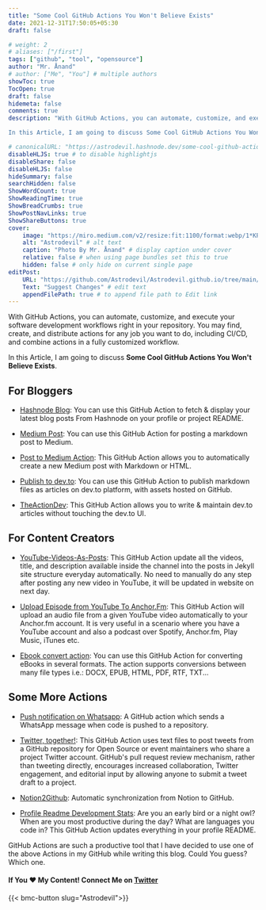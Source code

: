 ```yaml
---
title: "Some Cool GitHub Actions You Won't Believe Exists"
date: 2021-12-31T17:50:05+05:30
draft: false

# weight: 2
# aliases: ["/first"]
tags: ["github", "tool", "opensource"]
author: "Mr. Ånand"
# author: ["Me", "You"] # multiple authors
showToc: true
TocOpen: true
draft: false
hidemeta: false
comments: true
description: "With GitHub Actions, you can automate, customize, and execute your software development workflows right in your repository. You may find, create, and distribute actions for any job you want to do, including CI/CD, and combine actions in a fully customized workflow.

In this Article, I am going to discuss Some Cool GitHub Actions You Won't Believe Exists."

# canonicalURL: "https://astrodevil.hashnode.dev/some-cool-github-actions-you-wont-believe-exists"
disableHLJS: true # to disable highlightjs
disableShare: false
disableHLJS: false
hideSummary: false
searchHidden: false
ShowWordCount: true
ShowReadingTime: true
ShowBreadCrumbs: true
ShowPostNavLinks: true
ShowShareButtons: true
cover:
    image: "https://miro.medium.com/v2/resize:fit:1100/format:webp/1*KPMdIfcGRZrugo3idQ6b2w.png" # image path/url
    alt: "Astrodevil" # alt text
    caption: "Photo By Mr. Ånand" # display caption under cover
    relative: false # when using page bundles set this to true
    hidden: false # only hide on current single page
editPost:
    URL: "https://github.com/Astrodevil/Astrodevil.github.io/tree/main/content"
    Text: "Suggest Changes" # edit text
    appendFilePath: true # to append file path to Edit link
---
```


With GitHub Actions, you can automate, customize, and execute your software development workflows right in your repository. You may find, create, and distribute actions for any job you want to do, including CI/CD, and combine actions in a fully customized workflow.

In this Article, I am going to discuss **Some Cool GitHub Actions You Won't Believe Exists**.

## For Bloggers
- [Hashnode Blog](https://github.com/marketplace/actions/hashnode-blog): You can use this GitHub Action to fetch & display your latest blog posts From Hashnode on your profile or project README.

- [Medium Post](https://github.com/marketplace/actions/medium-post): You can use this GitHub Action for posting a markdown post to Medium.

- [Post to Medium Action](https://github.com/marketplace/actions/post-to-medium-action): This GitHub Action allows you to automatically create a new Medium post with Markdown or HTML. 

- [Publish to dev.to](https://github.com/marketplace/actions/publish-to-dev-to): You can use this GitHub Action to publish markdown files as articles on dev.to platform, with assets hosted on GitHub.

- [TheActionDev](https://github.com/marketplace/actions/theactiondev): This GitHub Action allows you to write & maintain dev.to articles without touching the dev.to UI.

## For Content Creators
- [YouTube-Videos-As-Posts](https://github.com/marketplace/actions/youtube-videos-as-posts): This GitHub Action update all the videos, title, and description available inside the channel into the posts in Jekyll site structure everyday automatically. No need to manually do any step after posting any new video in YouTube, it will be updated in website on next day.

- [Upload Episode from YouTube To Anchor.Fm](https://github.com/marketplace/actions/upload-episode-from-youtube-to-anchor-fm): This GitHub Action will upload an audio file from a given YouTube video automatically to your Anchor.fm account. It is very useful in a scenario where you have a YouTube account and also a podcast over Spotify, Anchor.fm, Play Music, iTunes etc.

- [Ebook convert action](https://github.com/marketplace/actions/ebook-convert-action): You can use this GitHub Action for converting eBooks in several formats. The action supports conversions between many file types i.e.: DOCX, EPUB, HTML, PDF, RTF, TXT...

## Some More Actions
- [Push notification on Whatsapp](https://github.com/marketplace/actions/push-notification-on-whatsapp): A GitHub action which sends a WhatsApp message when code is pushed to a repository.

- [Twitter, together!](https://github.com/marketplace/actions/twitter-together): This GitHub Action uses text files to post tweets from a GitHub repository for Open Source or event maintainers who share a project Twitter account. GitHub's pull request review mechanism, rather than tweeting directly, encourages increased collaboration, Twitter engagement, and editorial input by allowing anyone to submit a tweet draft to a project.

- [Notion2Github](https://github.com/marketplace/actions/notion2github): Automatic synchronization from Notion to GitHub.

- [Profile Readme Development Stats](https://github.com/marketplace/actions/profile-readme-development-stats): Are you an early bird or a night owl? When are you most productive during the day? What are languages you code in? This GitHub Action updates everything in your profile README.

GitHub Actions are such a productive tool that I have decided to use one of the above Actions in my GitHub while writing this blog. Could You guess? Which one.


#### If You ❤️ My Content! Connect Me on  [Twitter](https://mobile.twitter.com/Astrodevil_) 

{{< bmc-button slug="Astrodevil">}}
